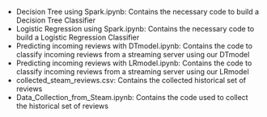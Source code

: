 - Decision Tree using Spark.ipynb: Contains the necessary code to build a Decision Tree Classifier
- Logistic Regression using Spark.ipynb: Contains the necessary code to build a Logistic Regression Classifier
- Predicting incoming reviews with DTmodel.ipynb: Contains the code to classify incoming reviews from a streaming server using our DTmodel
- Predicting incoming reviews with LRmodel.ipynb: Contains the code to classify incoming reviews from a streaming server using our LRmodel
- collected_steam_reviews.csv: Contains the collected historical set of reviews
- Data_Collection_from_Steam.ipynb: Contains the code used to collect the historical set of reviews
